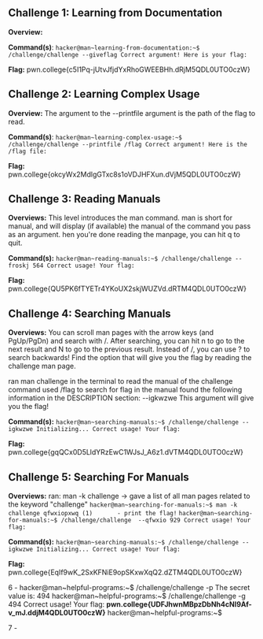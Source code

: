 ## Challenge 1: Learning from Documentation
**Overview:** 

**Command(s)**: `hacker@man~learning-from-documentation:~$ /challenge/challenge --giveflag
Correct argument! Here is your flag:`

**Flag:** pwn.college{c5I1Pq-jUtvJfjdYxRhoGWEEBHh.dRjM5QDL0UTO0czW}

## Challenge 2: Learning Complex Usage
**Overview:** The argument to the --printfile argument is the path of the flag to read.

**Command(s)**: `hacker@man~learning-complex-usage:~$ /challenge/challenge --printfile /flag
Correct argument! Here is the /flag file:`

**Flag:** pwn.college{okcyWx2MdlgGTxc8s1oVDJHFXun.dVjM5QDL0UTO0czW}

## Challenge 3: Reading Manuals
**Overviews:** This level introduces the man command. 
man is short for manual, and will display (if available) the manual of the command you pass as an argument.
hen you're done reading the manpage, you can hit q to quit.

**Command(s):**
`hacker@man~reading-manuals:~$ /challenge/challenge --froskj 564
Correct usage! Your flag: `

**Flag:** pwn.college{QU5PK6fTYETr4YKoUX2skjWUZVd.dRTM4QDL0UTO0czW}

## Challenge 4: Searching Manuals
**Overviews:** You can scroll man pages with the arrow keys (and PgUp/PgDn) and search with /.
After searching, you can hit n to go to the next result and N to go to the previous result. 
Instead of /, you can use ? to search backwards!
Find the option that will give you the flag by reading the challenge man page.

ran man challenge in the terminal to read the manual of the challenge command
used /flag to search for flag in the manual
found the following information in the DESCRIPTION section:
--igkwzwe This argument will give you the flag!

**Command(s):**
`hacker@man~searching-manuals:~$ /challenge/challenge --igkwzwe
Initializing...
Correct usage! Your flag: `

**Flag:** pwn.college{gqQCx0D5LldYRzEwC1WJsJ_A6z1.dVTM4QDL0UTO0czW}

## Challenge 5: Searching For Manuals
**Overviews:** 
ran: man -k challenge -> gave a list of all man pages related to the keyword "challenge"
`hacker@man~searching-for-manuals:~$ man -k challenge
qfwxiopxwq (1)       - print the flag!`
`hacker@man~searching-for-manuals:~$ /challenge/challenge  --qfwxio 929
Correct usage! Your flag:`

**Command(s):**
`hacker@man~searching-manuals:~$ /challenge/challenge --igkwzwe
Initializing...
Correct usage! Your flag: `

**Flag:** pwn.college{EqIf9wK_2SxKFNiE9opSKxwXqQ2.dZTM4QDL0UTO0czW}

6 - hacker@man~helpful-programs:~$ /challenge/challenge -p
The secret value is: 494
hacker@man~helpful-programs:~$ /challenge/challenge -g 494
Correct usage! Your flag: **pwn.college{UDFJhwnMBpzDbNh4cNI9Af-v_mJ.ddjM4QDL0UTO0czW}**
hacker@man~helpful-programs:~$

7 - 
